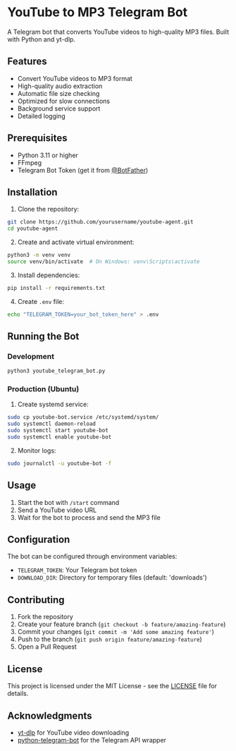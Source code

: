 # YouTube to MP3 Telegram Bot

A Telegram bot that converts YouTube videos to high-quality MP3 files. Built with Python and yt-dlp.

## Features

- Convert YouTube videos to MP3 format
- High-quality audio extraction
- Automatic file size checking
- Optimized for slow connections
- Background service support
- Detailed logging

## Prerequisites

- Python 3.11 or higher
- FFmpeg
- Telegram Bot Token (get it from [@BotFather](https://t.me/botfather))

## Installation

1. Clone the repository:
```bash
git clone https://github.com/yourusername/youtube-agent.git
cd youtube-agent
```

2. Create and activate virtual environment:
```bash
python3 -m venv venv
source venv/bin/activate  # On Windows: venv\Scripts\activate
```

3. Install dependencies:
```bash
pip install -r requirements.txt
```

4. Create `.env` file:
```bash
echo "TELEGRAM_TOKEN=your_bot_token_here" > .env
```

## Running the Bot

### Development
```bash
python3 youtube_telegram_bot.py
```

### Production (Ubuntu)
1. Create systemd service:
```bash
sudo cp youtube-bot.service /etc/systemd/system/
sudo systemctl daemon-reload
sudo systemctl start youtube-bot
sudo systemctl enable youtube-bot
```

2. Monitor logs:
```bash
sudo journalctl -u youtube-bot -f
```

## Usage

1. Start the bot with `/start` command
2. Send a YouTube video URL
3. Wait for the bot to process and send the MP3 file

## Configuration

The bot can be configured through environment variables:
- `TELEGRAM_TOKEN`: Your Telegram bot token
- `DOWNLOAD_DIR`: Directory for temporary files (default: 'downloads')

## Contributing

1. Fork the repository
2. Create your feature branch (`git checkout -b feature/amazing-feature`)
3. Commit your changes (`git commit -m 'Add some amazing feature'`)
4. Push to the branch (`git push origin feature/amazing-feature`)
5. Open a Pull Request

## License

This project is licensed under the MIT License - see the [LICENSE](LICENSE) file for details.

## Acknowledgments

- [yt-dlp](https://github.com/yt-dlp/yt-dlp) for YouTube video downloading
- [python-telegram-bot](https://github.com/python-telegram-bot/python-telegram-bot) for the Telegram API wrapper 